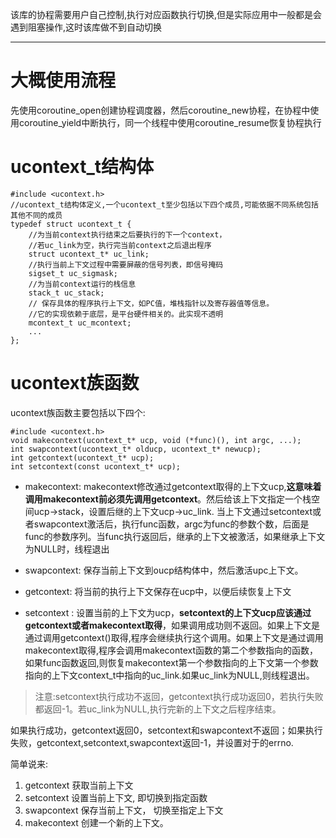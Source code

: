 该库的协程需要用户自己控制,执行对应函数执行切换,但是实际应用中一般都是会遇到阻塞操作,这时该库做不到自动切换

---

# 大概使用流程
先使用coroutine_open创建协程调度器，然后coroutine_new协程，在协程中使用coroutine_yield中断执行，同一个线程中使用coroutine_resume恢复协程执行

# ucontext_t结构体

```
#include <ucontext.h>
//ucontext_t结构体定义,一个ucontext_t至少包括以下四个成员,可能依据不同系统包括其他不同的成员
typedef struct ucontext_t {
	//为当前context执行结束之后要执行的下一个context，
	//若uc_link为空，执行完当前context之后退出程序
	struct ucontext_t* uc_link;
	//执行当前上下文过程中需要屏蔽的信号列表，即信号掩码
	sigset_t uc_sigmask;
	//为当前context运行的栈信息
	stack_t uc_stack;
	// 保存具体的程序执行上下文，如PC值，堆栈指针以及寄存器值等信息。
	//它的实现依赖于底层，是平台硬件相关的。此实现不透明
	mcontext_t uc_mcontext;
	...
};
```

# ucontext族函数

ucontext族函数主要包括以下四个:
```
#include <ucontext.h>
void makecontext(ucontext_t* ucp, void (*func)(), int argc, ...);
int swapcontext(ucontext_t* olducp, ucontext_t* newucp);
int getcontext(ucontext_t* ucp);
int setcontext(const ucontext_t* ucp);
```

- makecontext:
makecontext修改通过getcontext取得的上下文ucp,**这意味着调用makecontext前必须先调用getcontext**。然后给该上下文指定一个栈空间ucp->stack，设置后继的上下文ucp->uc_link.
当上下文通过setcontext或者swapcontext激活后，执行func函数，argc为func的参数个数，后面是func的参数序列。当func执行返回后，继承的上下文被激活，如果继承上下文为NULL时，线程退出

- swapcontext:
保存当前上下文到oucp结构体中，然后激活upc上下文。

- getcontext:
将当前的执行上下文保存在ucp中，以便后续恢复上下文

- setcontext : 
设置当前的上下文为ucp，**setcontext的上下文ucp应该通过getcontext或者makecontext取得**，如果调用成功则不返回。如果上下文是通过调用getcontext()取得,程序会继续执行这个调用。如果上下文是通过调用makecontext取得,程序会调用makecontext函数的第二个参数指向的函数，如果func函数返回,则恢复makecontext第一个参数指向的上下文第一个参数指向的上下文context_t中指向的uc_link.如果uc_link为NULL,则线程退出。

>注意:setcontext执行成功不返回，getcontext执行成功返回0，若执行失败都返回-1。若uc_link为NULL,执行完新的上下文之后程序结束。

如果执行成功，getcontext返回0，setcontext和swapcontext不返回；如果执行失败，getcontext,setcontext,swapcontext返回-1，并设置对于的errno.

简单说来:
1. getcontext 获取当前上下文
2. setcontext 设置当前上下文, 即切换到指定函数
3. swapcontext 保存当前上下文， 切换至指定上下文 
4. makecontext 创建一个新的上下文。

